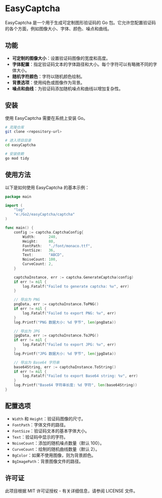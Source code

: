 # EasyCaptcha

EasyCaptcha 是一个用于生成可定制图形验证码的 Go 包。它允许您配置验证码的各个方面，例如图像大小、字体、颜色、噪点和曲线。

## 功能
- **可定制的图像大小**：设置验证码图像的宽度和高度。
- **字体配置**：指定验证码文本的字体路径和大小。每个字符可以有略微不同的字体大小。
- **随机字符颜色**：字符以随机颜色绘制。
- **背景选项**：使用纯色或图像作为背景。
- **噪点和曲线**：为验证码添加随机噪点和曲线以增加复杂性。

## 安装

使用 EasyCaptcha 需要在系统上安装 Go。

```bash
# 克隆仓库
git clone <repository-url>

# 进入项目目录
cd easyCaptcha

# 安装依赖
go mod tidy
```

## 使用方法

以下是如何使用 EasyCaptcha 的基本示例：

```go
package main

import (
	"log"
	"e:/Go2/easyCaptcha/captcha"
)

func main() {
	config := captcha.CaptchaConfig{
		Width:      240,
		Height:     80,
		FontPath:   "./font/monaco.ttf",
		FontSize:   36,
		Text:       "ABCD",
		NoiseCount: 100,
		CurveCount: 2,
	}

	captchaInstance, err := captcha.GenerateCaptcha(config)
	if err != nil {
		log.Fatalf("Failed to generate captcha: %v", err)
	}

	// 导出为 PNG
	pngData, err := captchaInstance.ToPNG()
	if err != nil {
		log.Fatalf("Failed to export PNG: %v", err)
	}
	log.Printf("PNG 数据大小: %d 字节", len(pngData))

	// 导出为 JPG
	jpgData, err := captchaInstance.ToJPG()
	if err != nil {
		log.Fatalf("Failed to export JPG: %v", err)
	}
	log.Printf("JPG 数据大小: %d 字节", len(jpgData))

	// 导出为 Base64 字符串
	base64String, err := captchaInstance.ToString()
	if err != nil {
		log.Fatalf("Failed to export Base64 string: %v", err)
	}
	log.Printf("Base64 字符串长度: %d 字符", len(base64String))
}
```

## 配置选项

- `Width` 和 `Height`：验证码图像的尺寸。
- `FontPath`：字体文件的路径。
- `FontSize`：验证码文本的基本字体大小。
- `Text`：验证码中显示的字符。
- `NoiseCount`：添加的随机噪点数量（默认 100）。
- `CurveCount`：绘制的随机曲线数量（默认 2）。
- `BgColor`：如果不使用图像，则为背景颜色。
- `BgImagePath`：背景图像文件的路径。

## 许可证

此项目根据 MIT 许可证授权 - 有关详细信息，请参阅 LICENSE 文件。
